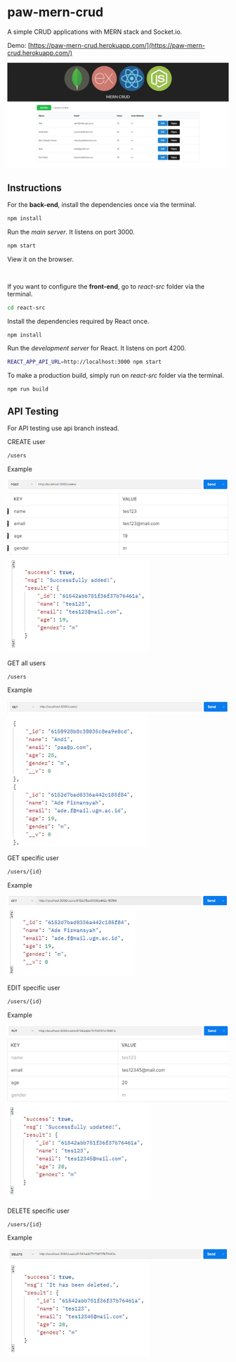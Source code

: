 # paw-mern-crud

A simple CRUD applications with MERN stack and Socket.io.

Demo: [https://paw-mern-crud.herokuapp.com/](https://paw-mern-crud.herokuapp.com/)

![MERN CRUD Screenshot](screenshot.png)

## Instructions

For the **back-end**, install the dependencies once via the terminal.
```bash
npm install
```

Run the *main server*. It listens on port 3000.
```bash
npm start
```
View it on the browser.

<br>

If you want to configure the **front-end**, go to *react-src* folder via the terminal.

```bash
cd react-src
```

Install the dependencies required by React once.
```bash
npm install
```

Run the *development server* for React. It listens on port 4200.
```bash
REACT_APP_API_URL=http://localhost:3000 npm start
```

To make a production build, simply run on *react-src* folder via the terminal.
```bash
npm run build
```

## API Testing

For API testing use api branch instead.

CREATE user
```bash
/users
```
Example

![](https://github.com/ade-fh/paw-kelompok-17/blob/api/dokumentasi/POST.PNG)
![](https://github.com/ade-fh/paw-kelompok-17/blob/api/dokumentasi/POST%20Input.PNG)
![](https://github.com/ade-fh/paw-kelompok-17/blob/api/dokumentasi/POST%20Response.PNG)

GET all users
```bash
/users
```
Example

![](https://github.com/ade-fh/paw-kelompok-17/blob/api/dokumentasi/GET.PNG)
![](https://github.com/ade-fh/paw-kelompok-17/blob/api/dokumentasi/GET%20Response.PNG)

GET specific user
```bash
/users/{id}
```
Example

![](https://github.com/ade-fh/paw-kelompok-17/blob/api/dokumentasi/GET%20ID.PNG)
![](https://github.com/ade-fh/paw-kelompok-17/blob/api/dokumentasi/GET%20ID%20Response.PNG)

EDIT specific user
```bash
/users/{id}
```
Example

![](https://github.com/ade-fh/paw-kelompok-17/blob/api/dokumentasi/PUT.PNG)
![](https://github.com/ade-fh/paw-kelompok-17/blob/api/dokumentasi/PUT%20Input.PNG)
![](https://github.com/ade-fh/paw-kelompok-17/blob/api/dokumentasi/PUT%20Response.PNG)

DELETE specific user
```bash
/users/{id}
```
Example

![](https://github.com/ade-fh/paw-kelompok-17/blob/api/dokumentasi/DELETE.PNG)
![](https://github.com/ade-fh/paw-kelompok-17/blob/api/dokumentasi/DELETE%20Response.PNG)
